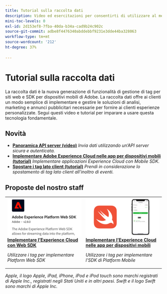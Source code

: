 ```yaml
---
title: Tutorial sulla raccolta dati
description: Video ed esercitazioni per consentirti di utilizzare al meglio Data Collection
mini-toc-levels: 0
exl-id: 2d153ef8-7fba-40da-b34a-cad9b24c902c
source-git-commit: adbe8f4476340abddebbf9231e3dde44ba328063
workflow-type: tm+mt
source-wordcount: '212'
ht-degree: 37%

---
```


# Tutorial sulla raccolta dati

La raccolta dati è la nuova generazione di funzionalità di gestione di tag per siti web e SDK per dispositivi mobili di Adobe. La raccolta dati offre ai clienti un modo semplice di implementare e gestire le soluzioni di analisi, marketing e annunci pubblicitari necessarie per fornire ai clienti esperienze personalizzate. Segui questi video e tutorial per imparare a usare questa tecnologia fondamentale.

<div id="whats-new-section">

## Novità

* **[Panoramica API server (video)](server-api/overview.md)**
  *Invia dati utilizzando un’API server sicura e autenticata.*
* **[Implementare Adobe Experience Cloud nelle app per dispositivi mobili (tutorial)](https://experienceleague.adobe.com/docs/platform-learn/implement-mobile-sdk/overview.html?lang=it)**
  *Implementare applicazioni Experience Cloud con Mobile SDK.*
* **[Spostare i tag lato client (tutorial)](event-forwarding/consider-moving-tags.md)**
  *Prendi in considerazione lo spostamento di tag lato client all’inoltro di eventi.*

</div>

<div id="recs-overview-body-1"></div>
<div id="recs-overview-body-2"></div>
<div id="recs-overview-body-3"></div>
<div id="recs-overview-body-4"></div>
<div id="recs-overview-body-5"></div>
<div id="recs-overview-body-6"></div>

<div id="staff-picks-section">

## Proposte del nostro staff

<table>
<tr>
  <td>
    <a href="https://experienceleague.adobe.com/docs/platform-learn/implement-web-sdk/overview.html?lang=it" target="_blank">
      <img alt="Implementare Adobe Experience Cloud con Web SDK" src="assets/thumb_websdk.png" />
    </a>
    <div>
      <a href="https://experienceleague.adobe.com/docs/platform-learn/implement-web-sdk/overview.html?lang=it" target="_blank">
    <strong>Implementare l’Experience Cloud con Web SDK</strong>
    </a>
    </div>
    <p>
    <em>Utilizzare i tag per implementare Platform Web SDK</em>
    <p>
  </td>
  <td>
    <a href="https://experienceleague.adobe.com/docs/platform-learn/implement-mobile-sdk/overview.html?lang=it" target="_blank">
      <img alt="Implementazione nelle app per dispositivi mobili" src="assets/thumb_swift.png" />
    </a>
    <div>
      <a href="https://experienceleague.adobe.com/docs/platform-learn/implement-mobile-sdk/overview.html?lang=it" target="_blank">
    <strong>Implementare l’Experience Cloud nelle app per dispositivi mobili</strong>
    </a>
    </div>
    <p>
    <em>Utilizzare i tag per implementare l’SDK di Platform Mobile</em>
    <p>
  </td>
</tr>
</table>

</div>

*Apple, il logo Apple, iPad, iPhone, iPod e iPod touch sono marchi registrati di Apple Inc., registrati negli Stati Uniti e in altri paesi. Swift e il logo Swift sono marchi di Apple Inc.*
